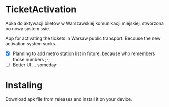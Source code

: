 # TicketActivation
Apka do aktywacji biletów w Warszawskiej komunikacji miejskiej, stworzona bo nowy system ssie.

App for activating the tickets in Warsaw public transport. Becouse the new activation system sucks.
- [x] Planning to add metro station list in future, because who remembers those numbers ;-;
- [ ] Better UI ... someday

# Instaling
Download apk file from releases and install it on your device.
